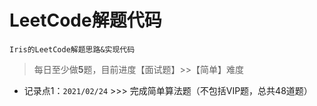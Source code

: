 # LeetCode解题代码
`Iris的LeetCode解题思路&实现代码`
> 每日至少做**5**题，目前进度【面试题】>>【简单】难度
- 记录点1：`2021/02/24` >>> 完成简单算法题（不包括VIP题，总共48道题）
